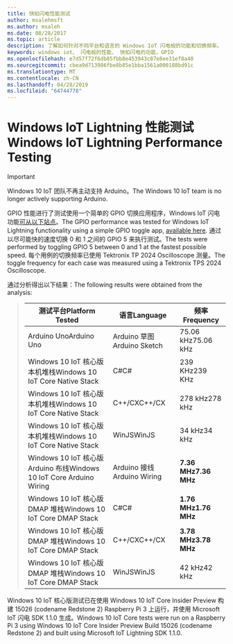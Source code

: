 ```yaml
---
title: 快如闪电性能测试
author: msalehmsft
ms.author: msaleh
ms.date: 08/28/2017
ms.topic: article
description: 了解如何针对不同平台和语言的 Windows IoT 闪电般的功能和切换频率。
keywords: windows iot、 闪电般的性能、 快如闪电的功能，GPIO
ms.openlocfilehash: e7d57f72f6db85fbb8e453943c87e8ee31ef8a40
ms.sourcegitcommit: cbea9d713986fbe8b85e1bba1561a000188bd91c
ms.translationtype: MT
ms.contentlocale: zh-CN
ms.lasthandoff: 04/28/2019
ms.locfileid: "64744778"
---
```

# <a name="windows-iot-lightning-performance-testing"></a><span data-ttu-id="51b6b-104">Windows IoT Lightning 性能测试</span><span class="sxs-lookup"><span data-stu-id="51b6b-104">Windows IoT Lightning Performance Testing</span></span>

> [!IMPORTANT]
> <span data-ttu-id="51b6b-105">Windows 10 IoT 团队不再主动支持 Arduino。</span><span class="sxs-lookup"><span data-stu-id="51b6b-105">The Windows 10 IoT team is no longer actively supporting Arduino.</span></span>

<span data-ttu-id="51b6b-106">GPIO 性能进行了测试使用一个简单的 GPIO 切换应用程序，Windows IoT 闪电功能[可从以下站点](https://github.com/ms-iot/lightning/tree/develop/PerformanceTestSuite)。</span><span class="sxs-lookup"><span data-stu-id="51b6b-106">The GPIO performance was tested for Windows IoT Lightning functionality using a simple GPIO toggle app, [available here](https://github.com/ms-iot/lightning/tree/develop/PerformanceTestSuite).</span></span> <span data-ttu-id="51b6b-107">通过以尽可能快的速度切换 0 和 1 之间的 GPIO 5 来执行测试。</span><span class="sxs-lookup"><span data-stu-id="51b6b-107">The tests were performed by toggling GPIO 5 between 0 and 1 at the fastest possible speed.</span></span> <span data-ttu-id="51b6b-108">每个用例的切换频率已使用 Tektronix TP 2024 Oscilloscope 测量。</span><span class="sxs-lookup"><span data-stu-id="51b6b-108">The toggle frequency for each case was measured using a Tektronix TPS 2024 Oscilloscope.</span></span>

<span data-ttu-id="51b6b-109">通过分析得出以下结果：</span><span class="sxs-lookup"><span data-stu-id="51b6b-109">The following results were obtained from the analysis:</span></span>

> | <span data-ttu-id="51b6b-110">测试平台</span><span class="sxs-lookup"><span data-stu-id="51b6b-110">Platform Tested</span></span>                     | <span data-ttu-id="51b6b-111">语言</span><span class="sxs-lookup"><span data-stu-id="51b6b-111">Language</span></span>        | <span data-ttu-id="51b6b-112">频率</span><span class="sxs-lookup"><span data-stu-id="51b6b-112">Frequency</span></span>     |
> | ----------------------------------- | --------------- | ------------- |
> | <span data-ttu-id="51b6b-113">Arduino Uno</span><span class="sxs-lookup"><span data-stu-id="51b6b-113">Arduino Uno</span></span>                         | <span data-ttu-id="51b6b-114">Arduino 草图</span><span class="sxs-lookup"><span data-stu-id="51b6b-114">Arduino Sketch</span></span>  | <span data-ttu-id="51b6b-115">75.06 kHz</span><span class="sxs-lookup"><span data-stu-id="51b6b-115">75.06 kHz</span></span>     |
> | <span data-ttu-id="51b6b-116">Windows 10 IoT 核心版本机堆栈</span><span class="sxs-lookup"><span data-stu-id="51b6b-116">Windows 10 IoT Core Native Stack</span></span>    | <span data-ttu-id="51b6b-117">C#</span><span class="sxs-lookup"><span data-stu-id="51b6b-117">C#</span></span>              | <span data-ttu-id="51b6b-118">239 KHz</span><span class="sxs-lookup"><span data-stu-id="51b6b-118">239 KHz</span></span>       |
> | <span data-ttu-id="51b6b-119">Windows 10 IoT 核心版本机堆栈</span><span class="sxs-lookup"><span data-stu-id="51b6b-119">Windows 10 IoT Core Native Stack</span></span>    | <span data-ttu-id="51b6b-120">C++/CX</span><span class="sxs-lookup"><span data-stu-id="51b6b-120">C++/CX</span></span>          | <span data-ttu-id="51b6b-121">278 kHz</span><span class="sxs-lookup"><span data-stu-id="51b6b-121">278 kHz</span></span>       |
> | <span data-ttu-id="51b6b-122">Windows 10 IoT 核心版本机堆栈</span><span class="sxs-lookup"><span data-stu-id="51b6b-122">Windows 10 IoT Core Native Stack</span></span>    | <span data-ttu-id="51b6b-123">WinJS</span><span class="sxs-lookup"><span data-stu-id="51b6b-123">WinJS</span></span>           | <span data-ttu-id="51b6b-124">34 kHz</span><span class="sxs-lookup"><span data-stu-id="51b6b-124">34 kHz</span></span>        |
> | <span data-ttu-id="51b6b-125">Windows 10 IoT 核心版 Arduino 布线</span><span class="sxs-lookup"><span data-stu-id="51b6b-125">Windows 10 IoT Core Arduino Wiring</span></span>  | <span data-ttu-id="51b6b-126">Arduino 接线</span><span class="sxs-lookup"><span data-stu-id="51b6b-126">Arduino Wiring</span></span>  | <span data-ttu-id="51b6b-127">**7.36 MHz**</span><span class="sxs-lookup"><span data-stu-id="51b6b-127">**7.36 MHz**</span></span>  |
> | <span data-ttu-id="51b6b-128">Windows 10 IoT 核心版 DMAP 堆栈</span><span class="sxs-lookup"><span data-stu-id="51b6b-128">Windows 10 IoT Core DMAP Stack</span></span>      | <span data-ttu-id="51b6b-129">C#</span><span class="sxs-lookup"><span data-stu-id="51b6b-129">C#</span></span>              | <span data-ttu-id="51b6b-130">**1.76 MHz**</span><span class="sxs-lookup"><span data-stu-id="51b6b-130">**1.76 MHz**</span></span>  |
> | <span data-ttu-id="51b6b-131">Windows 10 IoT 核心版 DMAP 堆栈</span><span class="sxs-lookup"><span data-stu-id="51b6b-131">Windows 10 IoT Core DMAP Stack</span></span>      | <span data-ttu-id="51b6b-132">C++/CX</span><span class="sxs-lookup"><span data-stu-id="51b6b-132">C++/CX</span></span>          | <span data-ttu-id="51b6b-133">**3.78 MHz**</span><span class="sxs-lookup"><span data-stu-id="51b6b-133">**3.78 MHz**</span></span>  |
> | <span data-ttu-id="51b6b-134">Windows 10 IoT 核心版 DMAP 堆栈</span><span class="sxs-lookup"><span data-stu-id="51b6b-134">Windows 10 IoT Core DMAP Stack</span></span>      | <span data-ttu-id="51b6b-135">WinJS</span><span class="sxs-lookup"><span data-stu-id="51b6b-135">WinJS</span></span>           | <span data-ttu-id="51b6b-136">42 kHz</span><span class="sxs-lookup"><span data-stu-id="51b6b-136">42 kHz</span></span>        |

<span data-ttu-id="51b6b-137">Windows 10 IoT 核心版测试已在使用 Windows 10 IoT Core Insider Preview 构建 15026 (codename Redstone 2) Raspberry Pi 3 上运行，并使用 Microsoft IoT 闪电 SDK 1.1.0 生成。</span><span class="sxs-lookup"><span data-stu-id="51b6b-137">Windows 10 IoT Core tests were run on a Raspberry Pi 3 using Windows 10 IoT Core Insider Preview Build 15026 (codename Redstone 2) and built using Microsoft IoT Lightning SDK 1.1.0.</span></span>
